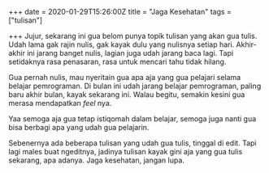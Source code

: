 +++
date = 2020-01-29T15:26:00Z
title = "Jaga Kesehatan"
tags = ["tulisan"]

+++
Jujur, sekarang ini gua belom punya topik tulisan yang akan gua tulis.<!--more--> Udah lama gak rajin nulis, gak kayak dulu yang nulisnya setiap hari. Akhir-akhir ini jarang banget nulis, lagian juga udah jarang baca lagi. Tapi setidaknya rasa penasaran, rasa untuk mencari tahu tidak hilang.

Gua pernah nulis, mau nyeritain gua apa aja yang gua pelajari selama belajar pemrograman. Di bulan ini udah jarang belajar pemrograman, paling baru akhir bulan, kayak sekarang ini. Walau begitu, semakin kesini gua merasa mendapatkan _feel_ nya.

Yaa semoga aja gua tetap istiqomah dalam belajar, semoga juga nanti gua bisa berbagi apa yang udah gua pelajarin.

Sebenernya ada beberapa tulisan yang udah gua tulis, tinggal di edit. Tapi lagi males buat ngeditnya, jadinya tulisan kayak gini aja yang gua tulis sekarang, apa adanya. Jaga kesehatan, jangan lupa.
